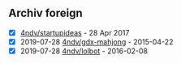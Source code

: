 ## Archiv foreign

- [x] [4ndv/startupideas](https://github.com/4ndv/startupideas) - 28 Apr 2017
- [x] 2019-07-28 [4ndv/gdx-mahjong](https://github.com/4ndv/gdx-mahjong) - 2015-04-22
- [x] 2019-07-28 [4ndv/lolbot](https://github.com/4ndv/lolbot) - 2016-02-08
